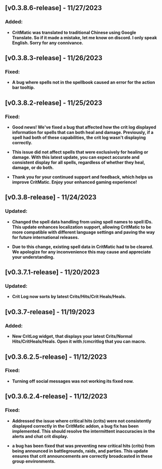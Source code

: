 ## [v0.3.8.6-release] - 11/27/2023

### Added:

- **CritMatic was translated to traditional Chinese using Google Translate. So if it made a mistake, let me know on discord. I only speak English. Sorry for any connivance.**



## [v0.3.8.3-release] - 11/26/2023

### Fixed:

- **A bug where spells not in the spellbook caused an error for the action bar tooltip.**



## [v0.3.8.2-release] - 11/25/2023

### Fixed:

- **Good news! We've fixed a bug that affected how the crit log displayed information for spells that can both heal and damage. Previously, if a spell had both of these capabilities, the crit log wasn't displaying correctly.**

- **This issue did not affect spells that were exclusively for healing or damage. With this latest update, you can expect accurate and consistent display for all spells, regardless of whether they heal, damage, or do both.**

- **Thank you for your continued support and feedback, which helps us improve CritMatic. Enjoy your enhanced gaming experience!**



## [v0.3.8-release] - 11/24/2023

### Updated:

- **Changed the spell data handling from using spell names to spell IDs. This update enhances localization support, allowing CritMatic to be more compatible with different language settings and paving the way for future international releases.**

- **Due to this change, existing spell data in CritMatic had to be cleared. We apologize for any inconvenience this may cause and appreciate your understanding.**



## [v0.3.7.1-release] - 11/20/2023

### Updated:

- **Crit Log now sorts by latest Crits/Hits/Crit Heals/Heals.**



## [v0.3.7-release] - 11/19/2023

### Added:

- **New CritLog widget, that displays your latest Crits/Normal Hits/CritHeals/Heals. Open it with /cmcritlog that 
  you can macro.**



## [v0.3.6.2.5-release] - 11/12/2023

### Fixed:

- **Turning off social messages was not working its fixed now.**



## [v0.3.6.2.4-release] - 11/12/2023

### Fixed:

- **Addressed the issue where critical hits (crits) were not consistently displayed correctly in the CritMatic addon, a bug fix has been implemented. This should resolve the intermittent inaccuracies in the alerts and chat crit display.**

- **a bug has been fixed that was preventing new critical hits (crits) from being announced in battlegrounds, raids, and parties. This update ensures that crit announcements are correctly broadcasted in these group environments.**

